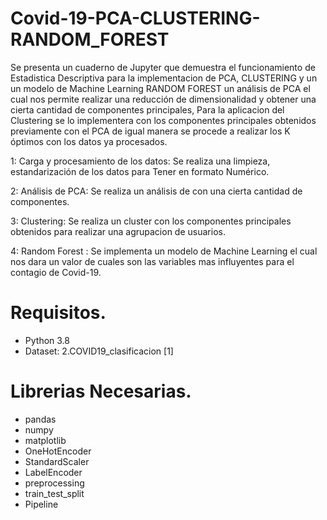 # Covid-19-PCA-CLUSTERING-RANDOM_FOREST

Se presenta un cuaderno de Jupyter que demuestra el funcionamiento de Estadistica Descriptiva para la implementacion de PCA, CLUSTERING y un un modelo de Machine Learning RANDOM FOREST
un análisis de PCA el cual nos permite realizar una reducción de dimensionalidad y obtener una cierta cantidad de componentes principales,
Para la aplicacion del Clustering se lo implementera con los componentes principales obtenidos previamente con el PCA  de igual manera se procede 
a realizar los K óptimos con los datos ya procesados.

1: Carga y procesamiento de los datos: Se realiza una limpieza, estandarización de los datos para Tener en formato Numérico.

2: Análisis de PCA: Se realiza un análisis de con una cierta cantidad de componentes.

3: Clustering: Se realiza un cluster con los componentes principales obtenidos para realizar una agrupacion de usuarios.

4: Random Forest : Se implementa un modelo de Machine Learning el cual nos dara un valor de cuales son las variables mas influyentes para el contagio de Covid-19.

# Requisitos.
- Python 3.8
- Dataset: 2.COVID19_clasificacion [1]

# Librerias Necesarias.
- pandas
- numpy
- matplotlib
- OneHotEncoder
- StandardScaler
- LabelEncoder
- preprocessing
- train_test_split
- Pipeline
